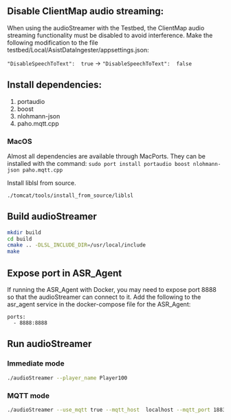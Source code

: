 ## Disable ClientMap audio streaming:
When using the audioStreamer with the Testbed, the ClientMap audio streaming functionality must be disabled to avoid interference. Make the following modification to the file testbed/Local/AsistDataIngester/appsettings.json:

`"DisableSpeechToText":  true` -> `"DisableSpeechToText":  false`

## Install dependencies:
1. portaudio
2. boost
3. nlohmann-json
4. paho.mqtt.cpp

### MacOS
Almost all dependencies are available through MacPorts. They can be installed with the command:
`sudo port install portaudio boost nlohmann-json paho.mqtt.cpp`

Install liblsl from source.
```
./tomcat/tools/install_from_source/liblsl
```

## Build audioStreamer
```bash
mkdir build
cd build
cmake .. -DLSL_INCLUDE_DIR=/usr/local/include
make 
```

## Expose port in ASR_Agent
If running the ASR_Agent with Docker, you may need to expose port 8888 so that the audioStreamer can connect to it. Add the following to the asr_agent service in the docker-compose file for the ASR_Agent: 

```text
ports:
  - 8888:8888
```

	

## Run audioStreamer 
### Immediate mode
```bash
./audioStreamer --player_name Player100
``` 
### MQTT mode
```bash
./audioStreamer --use_mqtt true --mqtt_host  localhost --mqtt_port 1883 --player_name Player100
```

